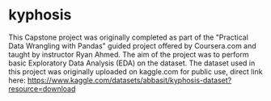 # kyphosis

This Capstone project was originally completed as part of the "Practical Data Wrangling with Pandas" guided project offered by Coursera.com and 
taught by instructor Ryan Ahmed. The aim of the project was to perform basic Exploratory Data Analysis (EDA) on the dataset. The dataset used in this project was originally uploaded on kaggle.com for public use, direct
link here:  https://www.kaggle.com/datasets/abbasit/kyphosis-dataset?resource=download

